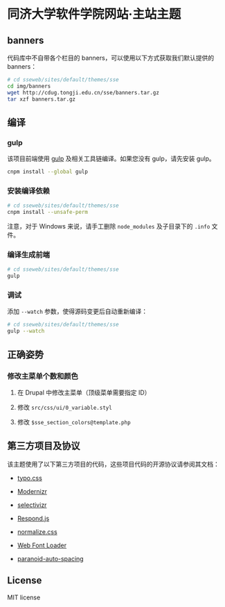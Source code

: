 # 同济大学软件学院网站·主站主题

## banners

代码库中不自带各个栏目的 banners，可以使用以下方式获取我们默认提供的 banners：

```bash
# cd sseweb/sites/default/themes/sse
cd img/banners
wget http://cdug.tongji.edu.cn/sse/banners.tar.gz
tar xzf banners.tar.gz
```

## 编译

### gulp

该项目前端使用 [gulp](https://github.com/gulpjs/gulp/blob/master/docs/getting-started.md) 及相关工具链编译。如果您没有 gulp，请先安装 gulp。

```bash
cnpm install --global gulp
```

### 安装编译依赖

```bash
# cd sseweb/sites/default/themes/sse
cnpm install --unsafe-perm
```

注意，对于 Windows 来说，请手工删除 `node_modules` 及子目录下的 `.info` 文件。

### 编译生成前端

```bash
# cd sseweb/sites/default/themes/sse
gulp
```

### 调试

添加 `--watch` 参数，使得源码变更后自动重新编译：

```bash
# cd sseweb/sites/default/themes/sse
gulp --watch
```

## 正确姿势

### 修改主菜单个数和颜色

1. 在 Drupal 中修改主菜单（顶级菜单需要指定 ID）

2. 修改 `src/css/ui/0_variable.styl`

3. 修改 `$sse_section_colors@template.php`

## 第三方项目及协议

该主题使用了以下第三方项目的代码，这些项目代码的开源协议请参阅其文档：

- [typo.css](https://github.com/sofish/typo.css/)

- [Modernizr](http://modernizr.com/)

- [selectivizr](http://selectivizr.com/)

- [Respond.js](https://github.com/scottjehl/Respond)

- [normalize.css](https://necolas.github.io/normalize.css/)

- [Web Font Loader](https://github.com/typekit/webfontloader)

- [paranoid-auto-spacing](https://github.com/vinta/paranoid-auto-spacing)

## License

MIT license
